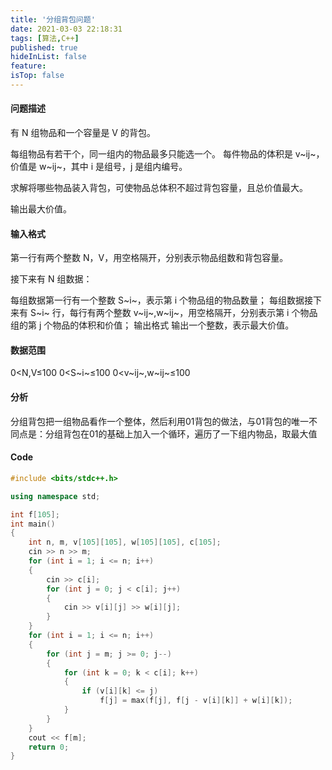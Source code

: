```yaml
---
title: '分组背包问题'
date: 2021-03-03 22:18:31
tags: [算法,C++]
published: true
hideInList: false
feature: 
isTop: false
---
```


#### 问题描述

有 N 组物品和一个容量是 V 的背包。

每组物品有若干个，同一组内的物品最多只能选一个。
每件物品的体积是 v~ij~，价值是 w~ij~，其中 i 是组号，j 是组内编号。

求解将哪些物品装入背包，可使物品总体积不超过背包容量，且总价值最大。

输出最大价值。

<!--more-->

#### 输入格式

第一行有两个整数 N，V，用空格隔开，分别表示物品组数和背包容量。

接下来有 N 组数据：

每组数据第一行有一个整数 S~i~，表示第 i 个物品组的物品数量；
每组数据接下来有 S~i~ 行，每行有两个整数 v~ij~,w~ij~，用空格隔开，分别表示第 i 个物品组的第 j 个物品的体积和价值；
输出格式
输出一个整数，表示最大价值。

#### 数据范围

0<N,V≤100
0<S~i~≤100
0<v~ij~,w~ij~≤100

#### 分析

分组背包把一组物品看作一个整体，然后利用01背包的做法，与01背包的唯一不同点是：分组背包在01的基础上加入一个循环，遍历了一下组内物品，取最大值

#### Code

```C++
#include <bits/stdc++.h>

using namespace std;

int f[105];
int main()
{
    int n, m, v[105][105], w[105][105], c[105];
    cin >> n >> m;
    for (int i = 1; i <= n; i++)
    {
        cin >> c[i];
        for (int j = 0; j < c[i]; j++)
        {
            cin >> v[i][j] >> w[i][j];
        }
    }
    for (int i = 1; i <= n; i++)
    {
        for (int j = m; j >= 0; j--)
        {
            for (int k = 0; k < c[i]; k++)
            {
                if (v[i][k] <= j)
                    f[j] = max(f[j], f[j - v[i][k]] + w[i][k]);
            }
        }
    }
    cout << f[m];
    return 0;
}
```
